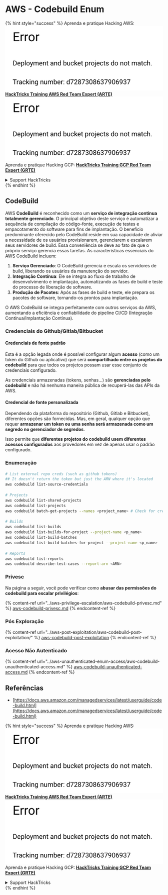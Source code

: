 # AWS - Codebuild Enum

{% hint style="success" %}
Aprenda e pratique Hacking AWS:<img src="../../../.gitbook/assets/image (1) (1).png" alt="" data-size="line">[**HackTricks Training AWS Red Team Expert (ARTE)**](https://training.hacktricks.xyz/courses/arte)<img src="../../../.gitbook/assets/image (1) (1).png" alt="" data-size="line">\
Aprenda e pratique Hacking GCP: <img src="../../../.gitbook/assets/image (2).png" alt="" data-size="line">[**HackTricks Training GCP Red Team Expert (GRTE)**<img src="../../../.gitbook/assets/image (2).png" alt="" data-size="line">](https://training.hacktricks.xyz/courses/grte)

<details>

<summary>Support HackTricks</summary>

* Confira os [**planos de assinatura**](https://github.com/sponsors/carlospolop)!
* **Junte-se ao** 💬 [**grupo do Discord**](https://discord.gg/hRep4RUj7f) ou ao [**grupo do telegram**](https://t.me/peass) ou **siga**-nos no **Twitter** 🐦 [**@hacktricks\_live**](https://twitter.com/hacktricks\_live)**.**
* **Compartilhe truques de hacking enviando PRs para o** [**HackTricks**](https://github.com/carlospolop/hacktricks) e [**HackTricks Cloud**](https://github.com/carlospolop/hacktricks-cloud) repositórios do github.

</details>
{% endhint %}

## CodeBuild

AWS **CodeBuild** é reconhecido como um **serviço de integração contínua totalmente gerenciado**. O principal objetivo deste serviço é automatizar a sequência de compilação do código-fonte, execução de testes e empacotamento do software para fins de implantação. O benefício predominante oferecido pelo CodeBuild reside em sua capacidade de aliviar a necessidade de os usuários provisionarem, gerenciarem e escalarem seus servidores de build. Essa conveniência se deve ao fato de que o próprio serviço gerencia essas tarefas. As características essenciais do AWS CodeBuild incluem:

1. **Serviço Gerenciado**: O CodeBuild gerencia e escala os servidores de build, liberando os usuários da manutenção do servidor.
2. **Integração Contínua**: Ele se integra ao fluxo de trabalho de desenvolvimento e implantação, automatizando as fases de build e teste do processo de liberação de software.
3. **Produção de Pacotes**: Após as fases de build e teste, ele prepara os pacotes de software, tornando-os prontos para implantação.

O AWS CodeBuild se integra perfeitamente com outros serviços da AWS, aumentando a eficiência e confiabilidade do pipeline CI/CD (Integração Contínua/Implantação Contínua).

### **Credenciais do Github/Gitlab/Bitbucket**

#### **Credenciais de fonte padrão**

Esta é a opção legada onde é possível configurar algum **acesso** (como um token do Github ou aplicativo) que será **compartilhado entre os projetos do codebuild** para que todos os projetos possam usar esse conjunto de credenciais configurado.

As credenciais armazenadas (tokens, senhas...) são **gerenciadas pelo codebuild** e não há nenhuma maneira pública de recuperá-las das APIs da AWS.

#### Credencial de fonte personalizada

Dependendo da plataforma do repositório (Github, Gitlab e Bitbucket), diferentes opções são fornecidas. Mas, em geral, qualquer opção que requer **armazenar um token ou uma senha será armazenada como um segredo no gerenciador de segredos**.

Isso permite que **diferentes projetos do codebuild usem diferentes acessos configurados** aos provedores em vez de apenas usar o padrão configurado.

### Enumeração
```bash
# List external repo creds (such as github tokens)
## It doesn't return the token but just the ARN where it's located
aws codebuild list-source-credentials

# Projects
aws codebuild list-shared-projects
aws codebuild list-projects
aws codebuild batch-get-projects --names <project_name> # Check for creds in env vars

# Builds
aws codebuild list-builds
aws codebuild list-builds-for-project --project-name <p_name>
aws codebuild list-build-batches
aws codebuild list-build-batches-for-project --project-name <p_name>

# Reports
aws codebuild list-reports
aws codebuild describe-test-cases --report-arn <ARN>
```
### Privesc

Na página a seguir, você pode verificar como **abusar das permissões do codebuild para escalar privilégios**:

{% content-ref url="../aws-privilege-escalation/aws-codebuild-privesc.md" %}
[aws-codebuild-privesc.md](../aws-privilege-escalation/aws-codebuild-privesc.md)
{% endcontent-ref %}

### Pós Exploração

{% content-ref url="../aws-post-exploitation/aws-codebuild-post-exploitation/" %}
[aws-codebuild-post-exploitation](../aws-post-exploitation/aws-codebuild-post-exploitation/)
{% endcontent-ref %}

### Acesso Não Autenticado

{% content-ref url="../aws-unauthenticated-enum-access/aws-codebuild-unauthenticated-access.md" %}
[aws-codebuild-unauthenticated-access.md](../aws-unauthenticated-enum-access/aws-codebuild-unauthenticated-access.md)
{% endcontent-ref %}

## Referências

* [https://docs.aws.amazon.com/managedservices/latest/userguide/code-build.html](https://docs.aws.amazon.com/managedservices/latest/userguide/code-build.html)

{% hint style="success" %}
Aprenda e pratique Hacking AWS:<img src="../../../.gitbook/assets/image (1) (1).png" alt="" data-size="line">[**HackTricks Training AWS Red Team Expert (ARTE)**](https://training.hacktricks.xyz/courses/arte)<img src="../../../.gitbook/assets/image (1) (1).png" alt="" data-size="line">\
Aprenda e pratique Hacking GCP: <img src="../../../.gitbook/assets/image (2).png" alt="" data-size="line">[**HackTricks Training GCP Red Team Expert (GRTE)**<img src="../../../.gitbook/assets/image (2).png" alt="" data-size="line">](https://training.hacktricks.xyz/courses/grte)

<details>

<summary>Support HackTricks</summary>

* Confira os [**planos de assinatura**](https://github.com/sponsors/carlospolop)!
* **Junte-se ao** 💬 [**grupo do Discord**](https://discord.gg/hRep4RUj7f) ou ao [**grupo do telegram**](https://t.me/peass) ou **siga**-nos no **Twitter** 🐦 [**@hacktricks\_live**](https://twitter.com/hacktricks\_live)**.**
* **Compartilhe truques de hacking enviando PRs para os repositórios do** [**HackTricks**](https://github.com/carlospolop/hacktricks) e [**HackTricks Cloud**](https://github.com/carlospolop/hacktricks-cloud).

</details>
{% endhint %}
